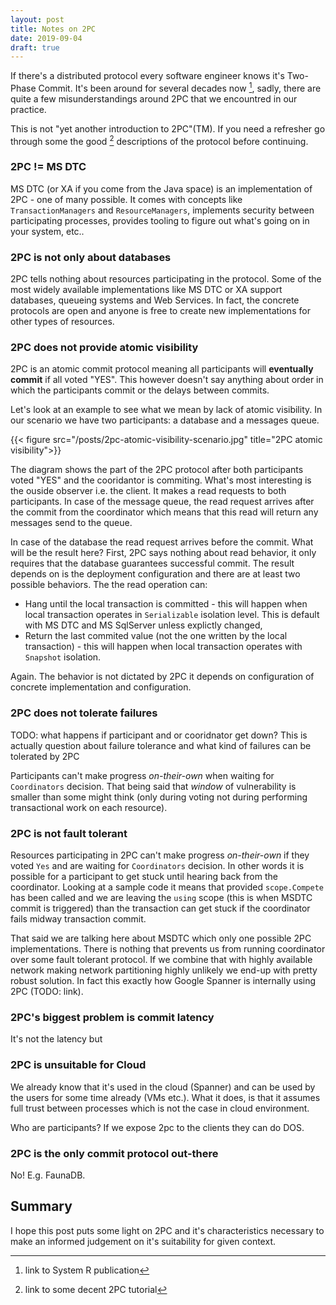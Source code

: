 ```yaml
---
layout: post
title: Notes on 2PC
date: 2019-09-04
draft: true
---
```


If there's a distributed protocol every software engineer knows it's Two-Phase Commit. It's been around for several decades now [^1], sadly, there are quite a few misunderstandings around 2PC that we encountred in our practice. 

This is not "yet another introduction to 2PC"(TM). If you need a refresher go through some the good [^2] descriptions of the protocol before continuing.

### 2PC != MS DTC
MS DTC (or XA if you come from the Java space) is an implementation of 2PC - one of many possible. It comes with concepts like `TransactionManagers` and `ResourceManagers`, implements security between participating processes, provides tooling to figure out what's going on in your system, etc.. 

### 2PC is not only about databases
2PC tells nothing about resources participating in the protocol. Some of the most widely available implementations like MS DTC or XA support databases, queueing systems and Web Services. In fact, the concrete protocols are open and anyone is free to create new implementations for other types of resources. 

### 2PC does not provide atomic visibility
2PC is an atomic commit protocol meaning all participants will **eventually commit** if all voted "YES". This however doesn't say anything about order in which the participants commit or the delays between commits.

Let's look at an example to see what we mean by lack of atomic visibility. In our scenario we have two participants: a database and a messages queue. 

{{< figure src="/posts/2pc-atomic-visibility-scenario.jpg" title="2PC atomic visibility">}}

The diagram shows the part of the 2PC protocol after both participants voted "YES" and the cooridantor is commiting. What's most interesting is the ouside observer i.e. the client. It makes a read requests to both participants. In case of the message queue, the read request arrives after the commit from the coordinator which means that this read will return any messages send to the queue. 

In case of the database the read request arrives before the commit. What will be the result here? First, 2PC says nothing about read behavior, it only requires that the database guarantees successful commit. The result depends on is the deployment configuration and there are at least two possible behaviors. The the read operation can:
    
* Hang until the local transaction is committed - this will happen when local transaction operates in `Serializable` isolation level. This is default with MS DTC and MS SqlServer unless explictly changed,
* Return the last commited value (not the one written by the local transaction) - this will happen when local transaction operates with `Snapshot` isolation.

Again. The behavior is not dictated by 2PC it depends on configuration of concrete implementation and configuration.

### 2PC does not tolerate failures

TODO: what happens if participant and or cooridnator get down? This is actually question about failure tolerance and what kind of failures can be tolerated by 2PC

Participants can't make progress *on-their-own* when waiting for `Coordinators` decision. That being said that *window* of vulnerability is smaller than some might think (only during voting not during performing transactional work on each resource).

### 2PC is not fault tolerant
Resources participating in 2PC can't make progress *on-their-own* if they voted `Yes` and are waiting for `Coordinators` decision. In other words it is possible for a participant to get stuck until hearing back from the coordinator. Looking at a sample code it means that provided `scope.Compete` has been called and we are leaving the `using` scope (this is when MSDTC commit is triggered) than the transaction can get stuck if the coordinator fails midway transaction commit.

That said we are talking here about MSDTC which only one possible 2PC implementations. There is nothing that prevents us from running coordinator over some fault tolerant protocol. If we combine that with highly available network  making network partitioning highly unlikely we end-up with pretty robust solution. In fact this exactly how Google Spanner is internally using 2PC (TODO: link).

### 2PC's biggest problem is commit latency
It's not the latency but 

### 2PC is unsuitable for Cloud
We already know that it's used in the cloud (Spanner) and can be used by the users for some time already (VMs etc.). What it does, is that it assumes full trust between processes which is not the case in cloud environment.

Who are participants? If we expose 2pc to the clients they can do DOS.

### 2PC is the only commit protocol out-there
No! E.g. FaunaDB.

## Summary
I hope this post puts some light on 2PC and it's characteristics necessary to make an informed  judgement on it's suitability for given context.  

[^1]: link to System R publication
[^2]: link to some decent 2PC tutorial